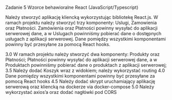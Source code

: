Zadanie 5 Wzorce behawioralne
React (JavaScript/Typescript)

Należy stworzyć aplikację kliencką wykorzystując bibliotekę React.js.
W ramach projektu należy stworzyć trzy komponenty: Uslugi, Zamowienia
oraz Płatności. Zamówienia oraz Płatności powinny wysyłać do aplikacji
serwerowej dane, a w Uslugach powinniśmy pobierać dane o dostępnych
usługach z aplikacji serwerowej. Dane pomiędzy wszystkimi komponentami
powinny być przesyłane za pomocą React hooks.

3.0 W ramach projektu należy stworzyć dwa komponenty: Produkty oraz
Płatności; Płatności powinny wysyłać do aplikacji serwerowej dane, a w
Produktach powinniśmy pobierać dane o produktach z aplikacji
serwerowej;
3.5 Należy dodać Koszyk wraz z widokiem; należy wykorzystać routing
4.0 Dane pomiędzy wszystkimi komponentami powinny być przesyłane za
pomocą React hooks
4.5 Należy dodać skrypt uruchamiający aplikację serwerową oraz
kliencką na dockerze via docker-compose
5.0 Należy wykorzystać axios’a oraz dodać nagłówki pod CORS
